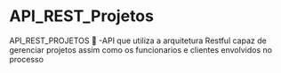 # API_REST_Projetos
API_REST_PROJETOS :office: -API que utiliza a arquitetura Restful capaz de gerenciar projetos assim como os funcionarios e clientes envolvidos no processo
